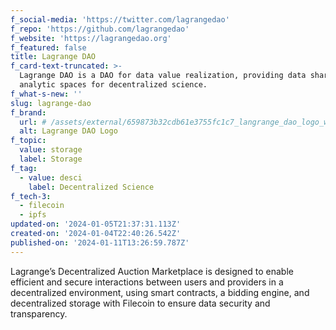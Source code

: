 ```yaml
---
f_social-media: 'https://twitter.com/lagrangedao'
f_repo: 'https://github.com/lagrangedao'
f_website: 'https://lagrangedao.org'
f_featured: false
title: Lagrange DAO
f_card-text-truncated: >-
  Lagrange DAO is a DAO for data value realization, providing data sharing and
  analytic spaces for decentralized science.
f_what-s-new: ''
slug: lagrange-dao
f_brand:
  url: # /assets/external/659873b32cdb61e3755fc1c7_langrange_dao_logo_white.png
  alt: Lagrange DAO Logo
f_topic:
  value: storage
  label: Storage
f_tag:
  - value: desci
    label: Decentralized Science
f_tech-3:
  - filecoin
  - ipfs
updated-on: '2024-01-05T21:37:31.113Z'
created-on: '2024-01-04T22:40:26.542Z'
published-on: '2024-01-11T13:26:59.787Z'
---
```


Lagrange’s Decentralized Auction Marketplace is designed to enable efficient and secure interactions between users and providers in a decentralized environment, using smart contracts, a bidding engine, and decentralized storage with Filecoin to ensure data security and transparency.
